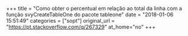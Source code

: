 +++
title = "Como obter o percentual em relação ao total da linha com a função svyCreateTableOne do pacote tableone"
date = "2018-01-06 15:51:49"
categories = ["sopt"]
original_url = "https://pt.stackoverflow.com/q/267329"
at_home="no"
+++

